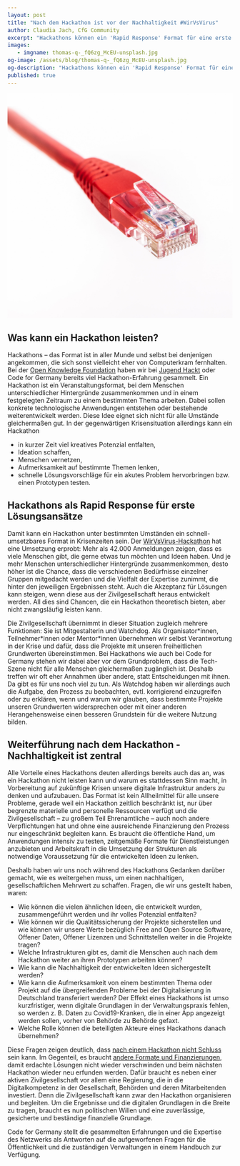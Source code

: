 ```yaml
---
layout: post
title: "Nach dem Hackathon ist vor der Nachhaltigkeit #WirVsVirus"
author: Claudia Jach, CfG Community
excerpt: "Hackathons können ein 'Rapid Response' Format für eine erste Ideenfindung in Krisenzeiten sein. Um Nachhaltigkeit sicherzustellen, braucht es im Anschluss politischen Willen, dauerhaft in Digitalkompetenz zu investieren." 
images:
   - imgname: thomas-q-_fQ6zg_McEU-unsplash.jpg
og-image: /assets/blog/thomas-q-_fQ6zg_McEU-unsplash.jpg
og-description: "Hackathons können ein 'Rapid Response' Format für eine erste Ideenfindung in Krisenzeiten sein. Jetzt braucht es eine nachhaltige Förderung."
published: true
---
```

![thomas-q-_fQ6zg_McEU-unsplash.jpg](/assets/blog/thomas-q-_fQ6zg_McEU-unsplash.jpg)

## Was kann ein Hackathon leisten?

Hackathons – das Format ist in aller Munde und selbst bei denjenigen angekommen, die sich sonst vielleicht eher von Computerkram fernhalten. Bei der [Open Knowledge Foundation](https://okfn.de/) haben wir bei [Jugend Hackt](https://handbuch.jugendhackt.de/) oder Code for Germany bereits viel Hackathon-Erfahrung gesammelt. Ein Hackathon ist ein Veranstaltungsformat, bei dem Menschen unterschiedlicher Hintergründe zusammenkommen und in einem festgelegten Zeitraum zu einem bestimmten Thema arbeiten. Dabei sollen konkrete technologische Anwendungen entstehen oder bestehende weiterentwickelt werden. Diese Idee eignet sich nicht für alle Umstände gleichermaßen gut. In der gegenwärtigen Krisensituation allerdings kann ein Hackathon

* in kurzer Zeit viel kreatives Potenzial entfalten,
* Ideation schaffen,
* Menschen vernetzen,
* Aufmerksamkeit auf bestimmte Themen lenken,
* schnelle Lösungsvorschläge für ein akutes Problem hervorbringen bzw. einen Prototypen testen.

## Hackathons als Rapid Response für erste Lösungsansätze

Damit kann ein Hackathon unter bestimmten Umständen ein schnell-umsetzbares Format in Krisenzeiten sein. Der [WirVsVirus-Hackathon](https://wirvsvirushackathon.org/) hat eine Umsetzung erprobt: Mehr als 42.000 Anmeldungen zeigen, dass es viele Menschen gibt, die gerne etwas tun möchten und Ideen haben. Und je mehr Menschen unterschiedlicher Hintergründe zusammenkommen, desto höher ist die Chance, dass die verschiedenen Bedürfnisse einzelner Gruppen mitgedacht werden und die Vielfalt der Expertise zunimmt, die hinter den jeweiligen Ergebnissen steht. Auch die Akzeptanz für Lösungen kann steigen, wenn diese aus der Zivilgesellschaft heraus entwickelt werden. All dies sind Chancen, die ein Hackathon theoretisch bieten, aber nicht zwangsläufig leisten kann.

Die Zivilgesellschaft übernimmt in dieser Situation zugleich mehrere Funktionen: Sie ist Mitgestalterin und Watchdog. Als Organisator\*innen, Teilnehmer\*innen oder Mentor\*innen übernehmen wir selbst Verantwortung in der Krise und dafür, dass die Projekte mit unseren freiheitlichen Grundwerten übereinstimmen. Bei Hackathons wie auch bei Code for Germany stehen wir dabei aber vor dem Grundproblem, dass die Tech-Szene nicht für alle Menschen gleichermaßen zugänglich ist. Deshalb treffen wir oft eher Annahmen über andere, statt Entscheidungen mit ihnen. Da gibt es für uns noch viel zu tun. Als Watchdog haben wir allerdings auch die Aufgabe, den Prozess zu beobachten, evtl. korrigierend einzugreifen oder zu erklären, wenn und warum wir glauben, dass bestimmte Projekte unseren Grundwerten widersprechen oder mit einer anderen Herangehensweise einen besseren Grundstein für die weitere Nutzung bilden.

## Weiterführung nach dem Hackathon - Nachhaltigkeit ist zentral

Alle Vorteile eines Hackathons deuten allerdings bereits auch das an, was ein Hackathon nicht leisten kann und warum es stattdessen Sinn macht, in Vorbereitung auf zukünftige Krisen unsere digitale Infrastruktur anders zu denken und aufzubauen. Das Format ist kein Allheilmittel für alle unsere Probleme, gerade weil ein Hackathon zeitlich beschränkt ist, nur über begrenzte materielle und personelle Ressourcen verfügt und die Zivilgesellschaft – zu großem Teil Ehrenamtliche – auch noch andere Verpflichtungen hat und ohne eine ausreichende Finanzierung den Prozess nur eingeschränkt begleiten kann. Es braucht die öffentliche Hand, um Anwendungen intensiv zu testen, zeitgemäße Formate für Dienstleistungen anzubieten und Arbeitskraft in die Umsetzung der Strukturen als notwendige Voraussetzung für die entwickelten Ideen zu lenken.

Deshalb haben wir uns noch während des Hackathons Gedanken darüber gemacht, wie es weitergehen muss, um einen nachhaltigen, gesellschaftlichen Mehrwert zu schaffen. Fragen, die wir uns gestellt haben, waren:

* Wie können die vielen ähnlichen Ideen, die entwickelt wurden, zusammengeführt werden und ihr volles Potenzial entfalten?
* Wie können wir die Qualitätssicherung der Projekte sicherstellen und wie können wir unsere Werte bezüglich Free and Open Source Software, Offener Daten, Offener Lizenzen und Schnittstellen weiter in die Projekte tragen?
* Welche Infrastrukturen gibt es, damit die Menschen auch nach dem Hackathon weiter an ihren Prototypen arbeiten können?
* Wie kann die Nachhaltigkeit der entwickelten Ideen sichergestellt werden?
* Wie kann die Aufmerksamkeit von einem bestimmten Thema oder Projekt auf die übergreifenden Probleme bei der Digitalisierung in Deutschland transferiert werden? Der Effekt eines Hackathons ist umso kurzfristiger, wenn digitale Grundlagen in der Verwaltungspraxis fehlen, so werden z. B. Daten zu Covid19-Kranken, die in einer App angezeigt werden sollen, vorher von Behörde zu Behörde gefaxt.
* Welche Rolle können die beteiligten Akteure eines Hackathons danach übernehmen?

Diese Fragen zeigen deutlich, dass [nach einem Hackathon nicht Schluss](https://okfn.de/blog/2020/03/ein-bisschen-prototyp-und-dann/) sein kann. Im Gegenteil, es braucht [andere Formate und Finanzierungen](https://digitalezivilgesellschaft.org/), damit erdachte Lösungen nicht wieder verschwinden und beim nächsten Hackathon wieder neu erfunden werden. Dafür braucht es neben einer aktiven Zivilgesellschaft vor allem eine Regierung, die in die Digitalkompetenz in der Gesellschaft, Behörden und deren Mitarbeitenden investiert. Denn die Zivilgesellschaft kann zwar den Hackathon organisieren und begleiten. Um die Ergebnisse und die digitalen Grundlagen in die Breite zu tragen, braucht es nun politischen Willen und eine zuverlässige, gesicherte und beständige finanzielle Grundlage. 

Code for Germany stellt die gesammelten Erfahrungen und die Expertise des Netzwerks als Antworten auf die aufgeworfenen Fragen für die Öffentlichkeit und die zuständigen Verwaltungen in einem Handbuch zur Verfügung.
